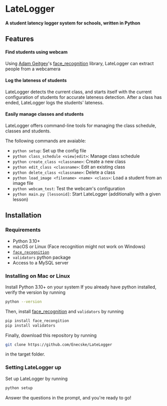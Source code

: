 # LateLogger
**A student latency logger system for schools, written in Python**

## Features
#### Find students using webcam
Using [Adam Geitgey](https://github.com/ageitgey)'s [face_recognition](https://github.com/ageitgey/face_recognition) library,
LateLogger can extract people from a webcamera

#### Log the lateness of students
LateLogger detects the current class, and starts itself with the current configuration of students for accurate lateness detection.
After a class has ended, LateLogger logs the students' lateness.

#### Easily manage classes and students
LateLogger offers command-line tools for managing the class schedule, classes and students.

The following commands are avaiable:
- `python setup`: Set up the config file
- `python class_schedule <view|edit>`: Manage class schedule
- `python create_class <classname>`: Create a new class
- `python edit_class <classname>`: Edit an existing class
- `python delete_class <classname>`: Delete a class
- `python load_image <filename> <name> <class>`: Load a student from an image file
- `python webcam_test`: Test the webcam's configuration
- `python main.py [lessonid]`: Start LateLogger (additionally with a given lesson)

## Installation
### Requirements
- Python 3.10+
- macOS or Linux (Face recognition might not work on Windows)
- [`face_recognition`](https://github.com/ageitgey/face_recognition)
- `validators` python package
- Access to a MySQL server

### Installing on Mac or Linux
Install Python 3.10+ on your system
If you already have python installed, verify the version by running

```bash
python --version
```

Then, install [face_recognition](https://github.com/ageitgey/face_recognition) and `validators` by running

```bash
pip install face_recongition
pip install validators
```

Finally, download this repository by running
```bash
git clone https://github.com/Enecske/LateLogger
```
in the target folder.

### Setting LateLogger up
Set up LateLogger by running
```bash
python setup
```
Answer the questions in the prompt, and you're ready to go!
